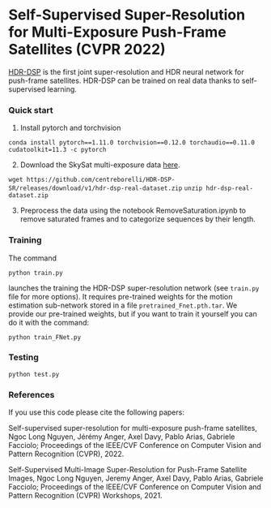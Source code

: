 # Self-Supervised Super-Resolution for Multi-Exposure Push-Frame Satellites (CVPR 2022)

[HDR-DSP](https://openaccess.thecvf.com/content/CVPR2022/papers/Nguyen_Self-Supervised_Super-Resolution_for_Multi-Exposure_Push-Frame_Satellites_CVPR_2022_paper.pdf) is the first joint super-resolution and HDR neural network for push-frame satellites. HDR-DSP can be trained on real data thanks to self-supervised learning.

### Quick start

1. Install pytorch and torchvision

`conda install pytorch==1.11.0 torchvision==0.12.0 torchaudio==0.11.0 cudatoolkit=11.3 -c pytorch`

2. Download the SkySat multi-exposure data [here](https://github.com/centreborelli/HDR-DSP-SR/releases/download/v1/hdr-dsp-real-dataset.zip).

`wget https://github.com/centreborelli/HDR-DSP-SR/releases/download/v1/hdr-dsp-real-dataset.zip`
`unzip hdr-dsp-real-dataset.zip`

3. Preprocess the data using the notebook RemoveSaturation.ipynb to remove saturated frames and to categorize sequences by their length.

### Training

The command 

```python train.py```

launches the training the HDR-DSP super-resolution network (see `train.py` file for more options). It requires pre-trained weights for the motion estimation sub-network stored in a file  `pretrained_Fnet.pth.tar`. We provide our pre-trained weights, but if you want to train it yourself you can do it with the command:

```python train_FNet.py```

### Testing

`python test.py`

### References

If you use this code please cite the following papers:

Self-supervised super-resolution for multi-exposure push-frame satellites, Ngoc Long Nguyen, Jérémy Anger, Axel Davy, Pablo Arias, Gabriele Facciolo; Proceedings of the IEEE/CVF Conference on Computer Vision and Pattern Recognition (CVPR), 2022.

Self-Supervised Multi-Image Super-Resolution for Push-Frame Satellite Images, Ngoc Long Nguyen, Jeremy Anger, Axel Davy, Pablo Arias, Gabriele Facciolo; Proceedings of the IEEE/CVF Conference on Computer Vision and Pattern Recognition (CVPR) Workshops, 2021.

